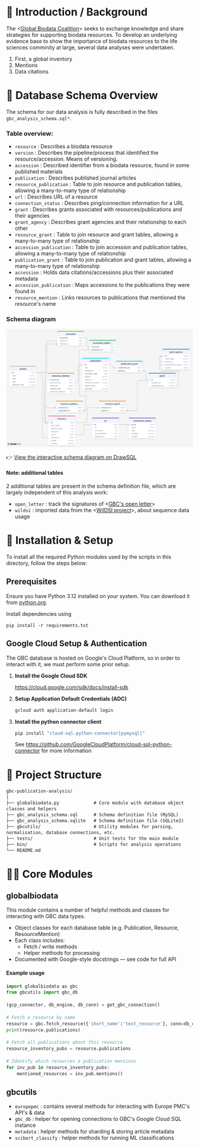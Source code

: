 # 🧭 Introduction / Background

The <[Global Biodata Coalition](https://globalbiodata.org)> seeks to exchange knowledge and share strategies for supporting biodata resources. To develop an underlying evidence base to show the importance of biodata resources to the life sciences comminity at large, several data analyses were undertaken.

1. First, a global inventory
2. Mentions
3. Data citations

# 🧱 Database Schema Overview

The schema for our data analysis is fully described in the files `gbc_analysis_schema.sql*`.

### Table overview:
- `resource` : Describes a biodata resource
- `version` : Describes the pipeline/process that identified the resource/accession. Means of versioning.
- `accession` : Described identifier from a biodata resource, found in some published materials
- `publication` : Describes published journal articles
- `resource_publication` : Table to join resource and publication tables, allowing a many-to-many type of relationship
- `url` : Describes URL of a resource
- `connection_status` : Describes ping/connection information for a URL
- `grant` : Describes grants associated with resources/publications and their agencies
- `grant_agency` : Describes grant agencies and their relationship to each other
- `resource_grant` : Table to join resource and grant tables, allowing a many-to-many type of relationship
- `accession_publication` : Table to join accession and publication tables, allowing a many-to-many type of relationship
- `publication_grant` : Table to join publication and grant tables, allowing a many-to-many type of relationship
- `accession` : Holds data citations/accessions plus their associated metadata
- `accession_publication` : Maps accessions to the publications they were found in
- `resource_mention` : Links resources to publications that mentioned the resource's name


### Schema diagram
![GBC database schema diagram](docs/gbc_schema_diagram.png)

👉 [View the interactive schema diagram on DrawSQL](https://drawsql.app/teams/gbc-4/diagrams/gcb-publication-analysis-uber-schema)

#### Note: additional tables
2 additional tables are present in the schema definition file, which are largely independent of this analysis work:
- `open_letter` : track the signatures of <[GBC's open letter](https://globalbiodata.org/open-letter-campaign/)>
- `wildsi` : imported data from the <[WilDSI project](https://apex.ipk-gatersleben.de/apex/wildsi/r/wildsi/home)>, about sequence data usage

# 🧰 Installation & Setup

To install all the required Python modules used by the scripts in this directory, follow the steps below:

## Prerequisites

Ensure you have Python 3.12 installed on your system. You can download it from [python.org](https://www.python.org/).

Install dependencies using
```
pip install -r requirements.txt
```

## Google Cloud Setup & Authentication

The GBC database is hosted on Google's Cloud Platform, so in order to interact with it, we must perform some prior setup.

1. **Install the Google Cloud SDK**

    https://cloud.google.com/sdk/docs/install-sdk

2. **Setup Application Default Credentials (ADC)**

    ```bash
    gcloud auth application-default login
    ```

3. **Install the python connector client**

    ```bash
    pip install "cloud-sql-python-connector[pymysql]"
    ```
    See https://github.com/GoogleCloudPlatform/cloud-sql-python-connector for more information


# 🧠 Project Structure

```
gbc-publication-analysis/
│
├── globalbiodata.py             # Core module with database object classes and helpers
├── gbc_analysis_schema.sql      # Schema definition file (MySQL)
├── gbc_analysis_schema.sqlite   # Schema definition file (SQLite3)
├── gbcutils/                    # Utility modules for parsing, normalisation, database connections, etc.
├── tests/                       # Unit tests for the main module
├── bin/                         # Scripts for analysis operations
└── README.md
```

# 🧑‍💻 Core Modules

## globalbiodata

This module contains a number of helpful methods and classes for interacting with GBC data types.

- Object classes for each database table (e.g. Publication, Resource, ResourceMention)
- Each class includes:
    - Fetch / write methods
    - Helper methods for processing
- Documented with Google-style docstrings — see code for full API

#### Example usage
```python
import globalbiodata as gbc
from gbcutils import gbc_db

(gcp_connector, db_engine, db_conn) = get_gbc_connection()

# Fetch a resource by name
resource = gbc.fetch_resource({'short_name':'test_resource'}, conn=db_conn)
print(resource.publications)

# Fetch all publications about this resource
resource_inventory_pubs = resource.publications

# Identify which resources a publication mentions
for inv_pub in resource_inventory_pubs:
    mentioned_resources = inv_pub.mentions()
```

## gbcutils

- `europepmc` : contains several methods for interacting with Europe PMC's API's & data
- `gbc_db` : helper for opening connections to GBC's Google Cloud SQL instance
- `metadata` : helper methods for sharding & storing article metadata
- `scibert_classify` : helper methods for running ML classifications
